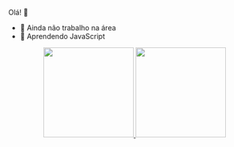 Olá! 👋

- 🔭 Ainda não trabalho na área
- 🌱 Aprendendo JavaScript


<div align="center">
  <a href="https://github.com/GuilhermeDegli">
  <img height="180em" src="https://github-readme-stats.vercel.app/api?username=GuilhermeDegli&show_icons=true&theme=dracula&include_all_commits=true&count_private=true"/>
  <img height="180em" src="https://github-readme-stats.vercel.app/api/top-langs/?username=GuilhermeDegli&layout=compact&langs_count=7&theme=dracula"/>
</div>

